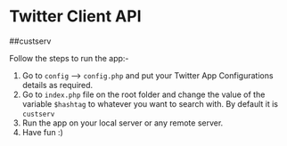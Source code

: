 # Twitter Client API

##custserv

Follow the steps to run the app:-

1) Go to `config` --> `config.php` and put your Twitter App Configurations details as required.<br>
2) Go to `index.php` file on the root folder and change the value of the variable `$hashtag` to whatever you want to search with. By default it is `custserv`<br>
3) Run the app on your local server or any remote server.<br>
4) Have fun :)<br>